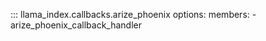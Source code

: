::: llama_index.callbacks.arize_phoenix
    options:
      members:
        - arize_phoenix_callback_handler
